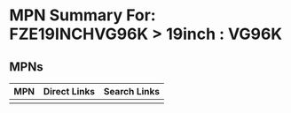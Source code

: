 



# MPN Summary For: FZE19INCHVG96K > 19inch : VG96K

## MPNs
  

|MPN|Direct Links|Search Links|
| :--- | :--- | :--- |
||||
